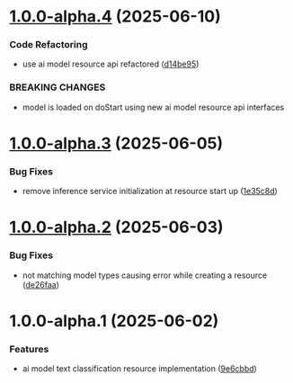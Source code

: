 # [1.0.0-alpha.4](https://github.com/gravitee-io/gravitee-resource-ai-model-text-classification/compare/1.0.0-alpha.3...1.0.0-alpha.4) (2025-06-10)


### Code Refactoring

* use ai model resource api refactored ([d14be95](https://github.com/gravitee-io/gravitee-resource-ai-model-text-classification/commit/d14be95e5b7372e69ab4ace374cac4d7c29c7f1c))


### BREAKING CHANGES

* model is loaded on doStart using new ai model resource api interfaces

# [1.0.0-alpha.3](https://github.com/gravitee-io/gravitee-resource-ai-model-text-classification/compare/1.0.0-alpha.2...1.0.0-alpha.3) (2025-06-05)


### Bug Fixes

* remove inference service initialization at resource start up ([1e35c8d](https://github.com/gravitee-io/gravitee-resource-ai-model-text-classification/commit/1e35c8d3bed1033a5194cf8fb381dc2639abf4ad))

# [1.0.0-alpha.2](https://github.com/gravitee-io/gravitee-resource-ai-model-text-classification/compare/1.0.0-alpha.1...1.0.0-alpha.2) (2025-06-03)


### Bug Fixes

* not matching model types causing error while creating a resource ([de26faa](https://github.com/gravitee-io/gravitee-resource-ai-model-text-classification/commit/de26faa1567dcaa0353dfcc1ea36eebea2b5278b))

# 1.0.0-alpha.1 (2025-06-02)


### Features

* ai model text classification resource implementation ([9e6cbbd](https://github.com/gravitee-io/gravitee-resource-ai-model-text-classification/commit/9e6cbbd7bcb5153571964986706cf5663f52b66d))
